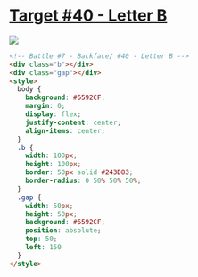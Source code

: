# [Target #40 - Letter B](https://cssbattle.dev/play/40)

![](https://cssbattle.dev/targets/40.png)

```HTML
<!-- Battle #7 - Backface/ #40 - Letter B -->
<div class="b"></div>
<div class="gap"></div>
<style>
  body {
    background: #6592CF;
    margin: 0;
    display: flex;
    justify-content: center;
    align-items: center;
  }
  .b {
    width: 100px;
    height: 100px;
    border: 50px solid #243D83;
    border-radius: 0 50% 50% 50%;
  }
  .gap {
    width: 50px;
    height: 50px;
    background: #6592CF;
    position: absolute;
    top: 50;
    left: 150
  }
</style>
```

